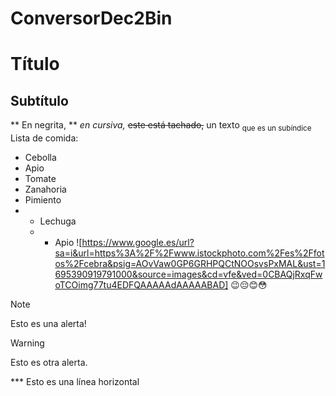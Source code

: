 # ConversorDec2Bin
 # Título
 ## Subtítulo
 ** En negrita, ** *en cursiva,* ~~este está tachado,~~
 un texto <sub>que es un subíndice</sub>
 Lista de comida:
 - Cebolla
 - Apio
 - Tomate
 - Zanahoria
 -  Pimiento
 -  * Lechuga
    *  * Apio
![https://www.google.es/url?sa=i&url=https%3A%2F%2Fwww.istockphoto.com%2Fes%2Ffotos%2Fcebra&psig=AOvVaw0GP6GRHPQCtNOOsvsPxMAL&ust=1695390919791000&source=images&cd=vfe&ved=0CBAQjRxqFwoTCOimg77tu4EDFQAAAAAdAAAAABAD]
😉😔😊😳
 > [!NOTE]
> Esto es una alerta!


> [!WARNING]
> Esto es otra alerta.


*** Esto es una línea horizontal
